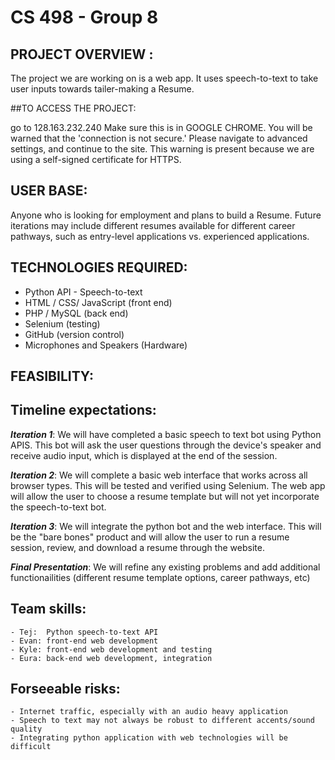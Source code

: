 # CS 498 - Group 8 

## PROJECT OVERVIEW : 

The project we are working on is a web app. It uses speech-to-text to take user inputs towards tailer-making a Resume.  

##TO ACCESS THE PROJECT:
 
go to 128.163.232.240
Make sure this is in GOOGLE CHROME. 
You will be warned that the 'connection is not secure.' Please navigate to advanced settings, and continue to the site. 
This warning is present because we are using a self-signed certificate for HTTPS. 

## USER BASE:

Anyone who is looking for employment and plans to build a Resume. Future iterations may include different resumes available for 
different career pathways, such as entry-level applications vs. experienced applications. 


## TECHNOLOGIES REQUIRED:

- Python API - Speech-to-text
- HTML / CSS/ JavaScript (front end)
- PHP / MySQL (back end)
- Selenium (testing)
- GitHub (version control)
- Microphones and Speakers (Hardware)

## FEASIBILITY: 

## Timeline expectations: 
   ***Iteration 1***: We will have completed a basic speech to text bot using Python APIS. This bot will ask the user questions through the device's speaker and receive audio input, which is displayed at the end of the session. 
    
   ***Iteration 2***: We will complete a basic web interface that works across all browser types. This will be tested and verified using Selenium. The web app will allow the user to choose a resume template but will not yet incorporate the speech-to-text bot. 

   ***Iteration 3***: We will integrate the python bot and the web interface. This will be the "bare bones" product and will allow the user to
    run a resume session, review, and download a resume through the website. 

   ***Final Presentation***: We will refine any existing problems and add additional functionailities (different resume template options, career pathways, etc)

## Team skills: 
    - Tej:  Python speech-to-text API
    - Evan: front-end web development 
    - Kyle: front-end web development and testing 
    - Eura: back-end web development, integration

## Forseeable risks: 
    - Internet traffic, especially with an audio heavy application
    - Speech to text may not always be robust to different accents/sound quality
    - Integrating python application with web technologies will be difficult 

